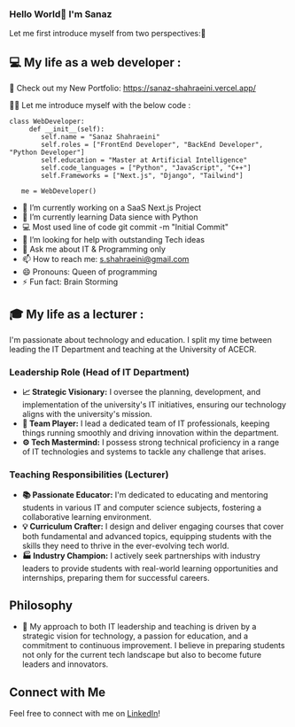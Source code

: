 ### Hello World👋 I'm Sanaz 
Let me first introduce myself from two perspectives:👀

## 💻 My life as a web developer :

🚀 Check out my New Portfolio: https://sanaz-shahraeini.vercel.app/

👩‍💻 Let me introduce myself with the below code :

    class WebDeveloper:
         def __init__(self):
            self.name = "Sanaz Shahraeini"
            self.roles = ["FrontEnd Developer", "BackEnd Developer", "Python Developer"]
            self.education = "Master at Artificial Intelligence"
            self.code_languages = ["Python", "JavaScript", "C++"]
            self.Frameworks = ["Next.js", "Django", "Tailwind"]

       me = WebDeveloper()

<!--
**sanaz-shahraeini/sanaz-shahraeini** is a ✨ _special_ ✨ repository because its `README.md` (this file) appears on your GitHub profile.

Here are some ideas to get you started:
-->

- 🔭 I’m currently working on a SaaS Next.js Project
- 🌱 I’m currently learning Data sience with Python
- 💻 Most used line of code git commit -m "Initial Commit"
- 🤔 I’m looking for help with outstanding Tech ideas
- 💬 Ask me about IT & Programming only
- 📫 How to reach me: s.shahraeini@gmail.com
- 😄 Pronouns: Queen of programming 
- ⚡ Fun fact: Brain Storming



## 🎓 My life as a lecturer :

I'm passionate about technology and education. I split my time between leading the IT Department and teaching at the University of ACECR.

### Leadership Role (Head of IT Department) 

- **📈 Strategic Visionary:** I oversee the planning, development, and implementation of the university's IT initiatives, ensuring our technology aligns with the university's mission.
- **👥 Team Player:** I lead a dedicated team of IT professionals, keeping things running smoothly and driving innovation within the department.
- **⚙️ Tech Mastermind:** I possess strong technical proficiency in a range of IT technologies and systems to tackle any challenge that arises.

### Teaching Responsibilities (Lecturer) 

- **📚 Passionate Educator:** I'm dedicated to educating and mentoring students in various IT and computer science subjects, fostering a collaborative learning environment.
- **💡 Curriculum Crafter:** I design and deliver engaging courses that cover both fundamental and advanced topics, equipping students with the skills they need to thrive in the ever-evolving tech world.
- **🏭 Industry Champion:** I actively seek partnerships with industry leaders to provide students with real-world learning opportunities and internships, preparing them for successful careers.


## Philosophy 

- 🧠 My approach to both IT leadership and teaching is driven by a strategic vision for technology, a passion for education, and a commitment to continuous improvement. I believe in preparing students not only for the current tech landscape but also to become future leaders and innovators.

## Connect with Me

Feel free to connect with me on [LinkedIn](https://www.linkedin.com/in/sanaz-shahraeini-80019026/)!
